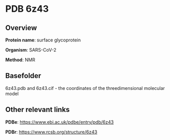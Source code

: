 # PDB 6z43

## Overview

**Protein name**: surface glycoprotein

**Organism**: SARS-CoV-2

**Method**: NMR



## Basefolder

6z43.pdb and 6z43.cif - the coordinates of the threedimensional molecular model



## Other relevant links 
**PDBe**:  https://www.ebi.ac.uk/pdbe/entry/pdb/6z43
 
**PDBr**: https://www.rcsb.org/structure/6z43 
